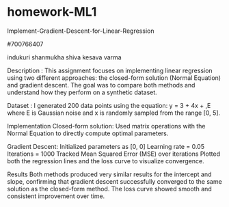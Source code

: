 # homework-ML1
Implement-Gradient-Descent-for-Linear-Regression

#700766407

indukuri shanmukha shiva kesava varma

Description :
This assignment focuses on implementing linear regression using two different approaches: the closed-form solution (Normal Equation) and gradient descent. The goal was to compare both methods and understand how they perform on a synthetic dataset.

Dataset :
I generated 200 data points using the equation: y = 3 + 4x + ,E where E is Gaussian noise and x is randomly sampled from the range [0, 5].

Implementation
Closed-form solution: Used matrix operations with the Normal Equation to directly compute optimal parameters.

Gradient Descent:
Initialized parameters as [0, 0]
Learning rate = 0.05
Iterations = 1000
Tracked Mean Squared Error (MSE) over iterations
Plotted both the regression lines and the loss curve to visualize convergence.

Results
Both methods produced very similar results for the intercept and slope, confirming that gradient descent successfully converged to the same solution as the closed-form method. The loss curve showed smooth and consistent improvement over time.
